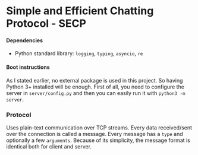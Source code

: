 # Simple and Efficient Chatting Protocol - SECP

#### Dependencies
- Python standard library: `logging`, `typing`, `asyncio`, `re`

#### Boot instructions
As I stated earlier, no external package is used in this project. So having Python 3+ installed will be enough. First of all, you need to configure the server in `server/config.py` and then you can easily run it with `python3 -m server`.

### Protocol
Uses plain-text communication over TCP streams. Every data received/sent over the connection is called a message. Every message has a `type` and optionally a few `arguments`. Because of its simplicity, the message format is identical both for client and server.